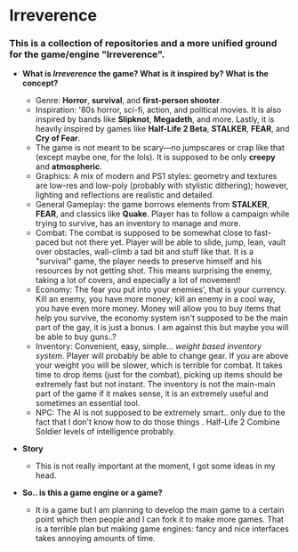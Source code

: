 # Irreverence  
### This is a collection of repositories and a more unified ground for the game/engine "Irreverence".

* **What is *Irreverence* the game? What is it inspired by? What is the concept?**  
  * Genre: **Horror**, **survival**, and **first-person shooter**.  
  * Inspiration: '80s horror, sci-fi, action, and political movies. It is also inspired by bands like **Slipknot**, **Megadeth**, and more. Lastly, it is heavily inspired by games like **Half-Life 2 Beta**, **STALKER**, **FEAR**, and **Cry of Fear**.  
  * The game is not meant to be scary—no jumpscares or crap like that (except maybe one, for the lols). It is supposed to be only **creepy** and **atmospheric**.  
  * Graphics: A mix of modern and PS1 styles: geometry and textures are low-res and low-poly (probably with stylistic dithering); however, lighting and reflections are realistic and detailed.  
  * General Gameplay: the game borrows elements from **STALKER**, **FEAR**, and classics like **Quake**. Player has to follow a campaign while trying to survive, has an inventory to manage and more.
  * Combat: The combat is supposed to be somewhat close to fast-paced but not there yet. Player will be able to slide, jump, lean, vault over obstacles, wall-climb a tad bit and stuff like that. It is a "survival" game, the player needs to preserve himself and his resources by not getting shot. This means surprising the enemy, taking a lot of covers, and especially a lot of movement!
  * Economy: The fear you put into your enemies', that is your currency. Kill an enemy, you have more money; kill an enemy in a cool way, you have even more money. Money will allow you to buy items that help you survive, the economy system isn't supposed to be the main part of the gay, it is just a bonus. I am against this but maybe you will be able to buy guns..?
  * Inventory: Convenient, easy, simple... *weight based inventory system*. Player will probably be able to change gear. If you are above your weight you will be slower, which is terrible for combat. It takes time to drop items (just for the combat), picking up items should be extremely fast but not instant. The inventory is not the main-main part of the game if it makes sense, it is an extremely useful and sometimes an essential tool.
  * NPC: The AI is not supposed to be extremely smart.. only due to the fact that I don't know how to do those things . Half-Life 2 Combine Soldier levels of intelligence probably.

* **Story**
  * This is not really important at the moment, I got some ideas in my head.

* **So.. is this a game engine or a game?**
  * It is a game but I am planning to develop the main game to a certain point which then people and I can fork it to make more games. That is a terrible plan but making game engines: fancy and nice interfaces takes annoying amounts of time.
